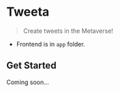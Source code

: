 # Tweeta

> Create tweets in the Metaverse!

-   Frontend is in `app` folder.

## Get Started

<!-- @todo -->

Coming soon...
